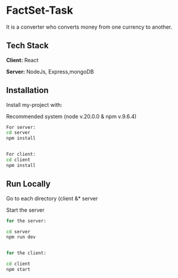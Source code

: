 
# FactSet-Task

It is a converter who converts money from one currency to another.



## Tech Stack

**Client:** React

**Server:** NodeJs, Express,mongoDB


## Installation

Install my-project with:

Recommended system (node v.20.0.0 & npm v.9.6.4)


```bash
For server:
cd server 
npm install


For client: 
cd client
npm install
```
## Run Locally


Go to each directory (client &* server

Start the server

```bash
for the server:

cd server
npm run dev


for the client:

cd client
npm start

```

